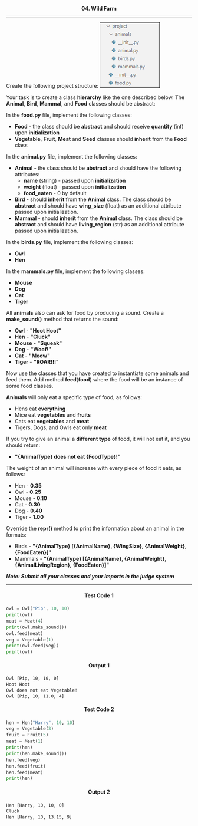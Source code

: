 <p align="center">
<strong>
04. Wild Farm
</strong>
</p>

________________________________________________________

<p align="left">

Create the following project structure:
![Picture1.png](Picture1.png)

Your task is to create a class **hierarchy** like the one described below. The **Animal**, **Bird**, **Mammal**, and **Food** classes should be abstract:

In the **food.py** file, implement the following classes:
- **Food** - the class should be **abstract** and should receive **quantity** (int) upon **initialization**
- **Vegetable**, **Fruit**, **Meat** and **Seed** classes should **inherit** from the **Food** class

In the **animal.py** file, implement the following classes:
- **Animal** - the class should be **abstract** and should have the following attributes:
  - **name** (string) - passed upon **initialization**
  - **weight** (float) - passed upon **initialization**
  - **food_eaten** - 0 by default 
- **Bird** - should **inherit** from the **Animal** class. The class should be **abstract** and should have **wing_size** (float) as an additional attribute passed upon initialization.
- **Mammal** - should **inherit** from the **Animal** class. The class should be **abstract** and should have **living_region** (str) as an additional attribute passed upon initialization.

In the **birds.py** file, implement the following classes:
- **Owl**
- **Hen**

In the **mammals.py** file, implement the following classes:
- **Mouse**
- **Dog**
- **Cat**
- **Tiger**

All **animals** also can ask for food by producing a sound. Create a **make_sound()** method that returns the sound:
- **Owl** - **"Hoot Hoot"**
- **Hen** - **"Cluck"**
- **Mouse** - **"Squeak"**
- **Dog** - **"Woof!"**
- **Cat** - **"Meow"**
- **Tiger** - **"ROAR!!!"**

Now use the classes that you have created to instantiate some animals and feed them. Add method **feed**(**food**) where the food will be an instance of some food classes.

**Animals** will only eat a specific type of food, as follows:
- Hens eat **everything**
- Mice eat **vegetables** and **fruits**
- Cats eat **vegetables** and **meat**
- Tigers, Dogs, and Owls eat only **meat**

If you try to give an animal a **different type** of food, it will not eat it, and you should return:
- **"{AnimalType} does not eat {FoodType}!"**

The weight of an animal will increase with every piece of food it eats, as follows:
- Hen - **0.35**
- Owl - **0.25**
- Mouse - **0.10**
- Cat - **0.30**
- Dog - **0.40**
- Tiger - **1.00**

Override the **__repr__()** method to print the information about an animal in the formats:
- Birds - **"{AnimalType} [{AnimalName}, {WingSize}, {AnimalWeight}, {FoodEaten}]"**
- Mammals - **"{AnimalType} [{AnimalName}, {AnimalWeight}, {AnimalLivingRegion}, {FoodEaten}]"**

***Note: Submit all your classes and your imports in the judge system***

</p>

_____________________________________________________________

<h4 align="center">Test Code 1</h4>

```Python
owl = Owl("Pip", 10, 10)
print(owl)
meat = Meat(4)
print(owl.make_sound())
owl.feed(meat)
veg = Vegetable(1)
print(owl.feed(veg))
print(owl)

```

<h4 align="center">Output 1</h4>

```
Owl [Pip, 10, 10, 0]
Hoot Hoot
Owl does not eat Vegetable!
Owl [Pip, 10, 11.0, 4]
```

<h4 align="center">Test Code 2</h4>

```Python
hen = Hen("Harry", 10, 10)
veg = Vegetable(3)
fruit = Fruit(5)
meat = Meat(1)
print(hen)
print(hen.make_sound())
hen.feed(veg)
hen.feed(fruit)
hen.feed(meat)
print(hen)

```

<h4 align="center">Output 2</h4>

```
Hen [Harry, 10, 10, 0]
Cluck
Hen [Harry, 10, 13.15, 9]
```
